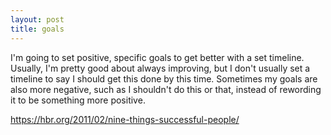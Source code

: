 ```yaml
---
layout: post
title: goals
---
```


I'm going to set positive, specific goals to get better with a set timeline. Usually, I'm pretty good about always improving, but I don't usually set a timeline to say I should get this done by this time. Sometimes my goals are also more negative, such as I shouldn't do this or that, instead of rewording it to be something more positive. 

https://hbr.org/2011/02/nine-things-successful-people/
